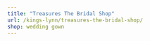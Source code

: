 ```yaml
---
title: "Treasures The Bridal Shop"
url: /kings-lynn/treasures-the-bridal-shop/
shop: wedding gown
---
```

